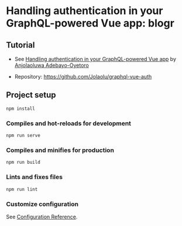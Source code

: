 # Handling authentication in your GraphQL-powered Vue app: blogr

## Tutorial 

* See [Handling authentication in your GraphQL-powered Vue app](https://blog.logrocket.com/handling-authentication-in-your-graphql-powered-vue-app/) by [Anjolaoluwa Adebayo-Oyetoro](https://blog.logrocket.com/author/anjolaoluwaadebayooyetoro/)

* Repository: <https://github.com/Jolaolu/graphql-vue-auth>
  
## Project setup
```
npm install
```

### Compiles and hot-reloads for development
```
npm run serve
```

### Compiles and minifies for production
```
npm run build
```

### Lints and fixes files
```
npm run lint
```

### Customize configuration
See [Configuration Reference](https://cli.vuejs.org/config/).
